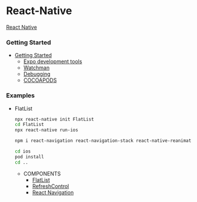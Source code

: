 # React-Native
[React Native](https://facebook.github.io/react-native/)


### Getting Started
* [Getting Started](https://facebook.github.io/react-native/docs/getting-started)
  * [Expo development tools](https://expo.io/tools)
  * [Watchman](https://facebook.github.io/watchman/)
  * [Debugging](https://facebook.github.io/react-native/docs/debugging)
  * [COCOAPODS](https://cocoapods.org/)

### Examples
* FlatList
  ```sh
  npx react-native init FlatList
  cd FlatList
  npx react-native run-ios

  npm i react-navigation react-navigation-stack react-native-reanimated react-native-screens

  cd ios
  pod install
  cd ..
  ```
  * COMPONENTS
    * [FlatList](https://facebook.github.io/react-native/docs/flatlist)
    * [RefreshControl](https://facebook.github.io/react-native/docs/refreshcontrol)
    * [React Navigation](https://reactnavigation.org/)
